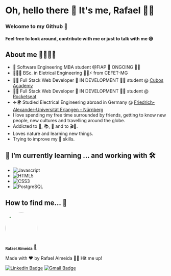 # Oh, hello there 👋 It's me, Rafael 👨‍💻 
### Welcome to my Github 🥰
#### Feel free to look around, contribute with me or just to talk with me 😅

<!--
**alsantosrafael/alsantosrafael** is a ✨ _special_ ✨ repository because its `README.md` (this file) appears on your GitHub profile.

Here are some ideas to get you started:

- 🔭 I’m currently working on ...
- 🌱 I’m currently learning ...
- 👯 I’m looking to collaborate on ...
- 🤔 I’m looking for help with ...
- 💬 Ask me about ...
- 📫 How to reach me: ...
- 😄 Pronouns: ...
- ⚡ Fun fact: ...
-->
## About me 👨🏻‍💼🦅
- 📜 Software Engineering MBA student @FIAP 🚧 ONGOING 🚀🚧
- 👨🏻‍🎓 BSc. in Eletrical Engineering 👷🏻⚡ from CEFET-MG
- 👨‍💻 Full Stack Web Developer 🚧 IN DEVELOPMENT 🚀🚧 student @ <a href="https://www.cubos.academy/">Cubos Academy</a>
- 👨‍💻 Full Stack Web Developer 🚧 IN DEVELOPMENT 🚀🚧 student @ <a href="https://rocketseat.com.br/">Rocketseat</a>
- ✈️🌍 Studied Electrical Engineering abroad in Germany @ <a href="https://www.fau.eu/">Friedrich-Alexander-Universität Erlangen - Nürnberg</a>
- I love spending my free time surrounded by friends, getting to know new people, new cultures and travelling around the globe.
- Addicted to 🚴, 📚, 🎼 and to 🎬🍿.
- Loves nature and learning new things.
- Trying to improve my 📸 skills.

## 🌱 I’m currently learning ... and working with 🛠️
 - ![Javascript](https://img.shields.io/static/v1?label=&message=Javascript&color=yellowgreen) 
 - ![HTML5](https://img.shields.io/static/v1?label=&message=HTML5&color=red) 
 - ![CSS3](https://img.shields.io/static/v1?label=&message=CSS3&color=blue)
 - ![PostgreSQL](https://img.shields.io/static/v1?label=&message=PostgreSQL&color=blue)
 
## How to find me... 🎯

<a href="https://github.com/alsantosrafael/">
 <img style="border-radius: 50%;" src="https://avatars1.githubusercontent.com/u/60659321?s=460&u=f7b85d61e01a491287fce14c7e9bc0ee74475cc8&v=4" width="100px;" alt=""/>
 <br />
 <sub><b>Rafael Almeida</b></sub></a> <a href="https://github.com/alsantosrafael" title="Github">🚀</a>


Made with ❤️ by Rafael Almeida 👋🏽 Hit me up!

 [![Linkedin Badge](https://img.shields.io/badge/-Rafael-blue?style=flat-square&logo=Linkedin&logoColor=white&link=https://www.linkedin.com/in/rafaalms/)](https://www.linkedin.com/in/rafaalms/) 
[![Gmail Badge](https://img.shields.io/badge/-rafael.profeng@gmail.com-c14438?style=flat-square&logo=Gmail&logoColor=white&link=mailto:rafael.profeng@gmail.com)](mailto:rafael.profeng@gmail.com)
